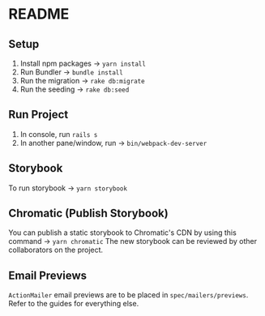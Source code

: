 # README

## Setup

1. Install npm packages -> `yarn install`
2. Run Bundler -> `bundle install`
3. Run the migration -> `rake db:migrate`
4. Run the seeding -> `rake db:seed`

## Run Project

1. In console, run `rails s`
2. In another pane/window, run -> `bin/webpack-dev-server`

## Storybook

To run storybook -> `yarn storybook`

## Chromatic (Publish Storybook)

You can publish a static storybook to Chromatic's CDN by using this command -> `yarn chromatic`
The new storybook can be reviewed by other collaborators on the project.

## Email Previews

`ActionMailer` email previews are to be placed in `spec/mailers/previews`.
Refer to the guides for everything else.
